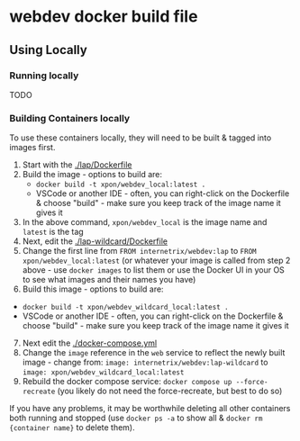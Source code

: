 # webdev docker build file


## Using Locally

### Running locally

TODO

### Building Containers locally

To use these containers locally, they will need to be built & tagged into images first.

1. Start with the [./lap/Dockerfile](./lap/Dockerfile)
2. Build the image - options to build are:
   * `docker build -t xpon/webdev_local:latest .` 
   * VSCode or another IDE - often, you can right-click on the Dockerfile & choose "build" - make sure you keep track of the image name it gives it
3. In the above command, `xpon/webdev_local` is the image name and `latest` is the tag
4. Next, edit the [./lap-wildcard/Dockerfile](./lap-wildcard/Dockerfile)
5. Change the first line from `FROM internetrix/webdev:lap` to `FROM xpon/webdev_local:latest` (or whatever your image is called from step 2 above - use `docker images` to list them or use the Docker UI in your OS to see what images and their names you have)
6.  Build this image - options to build are:
   * `docker build -t xpon/webdev_wildcard_local:latest .` 
   * VSCode or another IDE - often, you can right-click on the Dockerfile & choose "build" - make sure you keep track of the image name it gives it
7. Next edit the [./docker-compose.yml](./docker-compose.yml)
8. Change the `image` reference in the `web` service to reflect the newly built image - change from: `image: internetrix/webdev:lap-wildcard` to `image: xpon/webdev_wildcard_local:latest`
9. Rebuild the docker compose service: `docker compose up --force-recreate` (you likely do not need the force-recreate, but best to do so)


If you have any problems, it may be worthwhile deleting all other containers both running and stopped (use `docker ps -a` to show all & `docker rm {container name}` to delete them).
